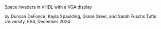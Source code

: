 Space invaders in VHDL with a VGA display

by Duncan DeFonce, Kayla Spaulding, Grace Greer, and Sarah Fuschs
Tufts University, ES4, December 2024
